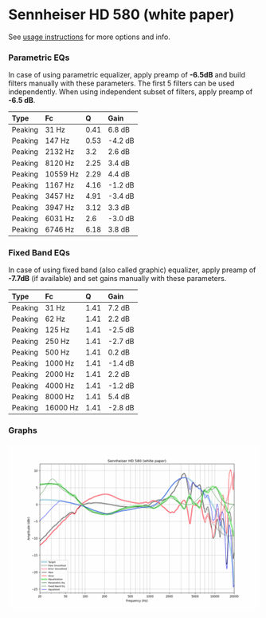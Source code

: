 # Sennheiser HD 580 (white paper)
See [usage instructions](https://github.com/jaakkopasanen/AutoEq#usage) for more options and info.

### Parametric EQs
In case of using parametric equalizer, apply preamp of **-6.5dB** and build filters manually
with these parameters. The first 5 filters can be used independently.
When using independent subset of filters, apply preamp of **-6.5 dB**.

| Type    | Fc       |    Q | Gain    |
|:--------|:---------|:-----|:--------|
| Peaking | 31 Hz    | 0.41 | 6.8 dB  |
| Peaking | 147 Hz   | 0.53 | -4.2 dB |
| Peaking | 2132 Hz  | 3.2  | 2.6 dB  |
| Peaking | 8120 Hz  | 2.25 | 3.4 dB  |
| Peaking | 10559 Hz | 2.29 | 4.4 dB  |
| Peaking | 1167 Hz  | 4.16 | -1.2 dB |
| Peaking | 3457 Hz  | 4.91 | -3.4 dB |
| Peaking | 3947 Hz  | 3.12 | 3.3 dB  |
| Peaking | 6031 Hz  | 2.6  | -3.0 dB |
| Peaking | 6746 Hz  | 6.18 | 3.8 dB  |

### Fixed Band EQs
In case of using fixed band (also called graphic) equalizer, apply preamp of **-7.7dB**
(if available) and set gains manually with these parameters.

| Type    | Fc       |    Q | Gain    |
|:--------|:---------|:-----|:--------|
| Peaking | 31 Hz    | 1.41 | 7.2 dB  |
| Peaking | 62 Hz    | 1.41 | 2.2 dB  |
| Peaking | 125 Hz   | 1.41 | -2.5 dB |
| Peaking | 250 Hz   | 1.41 | -2.7 dB |
| Peaking | 500 Hz   | 1.41 | 0.2 dB  |
| Peaking | 1000 Hz  | 1.41 | -1.4 dB |
| Peaking | 2000 Hz  | 1.41 | 2.2 dB  |
| Peaking | 4000 Hz  | 1.41 | -1.2 dB |
| Peaking | 8000 Hz  | 1.41 | 5.4 dB  |
| Peaking | 16000 Hz | 1.41 | -2.8 dB |

### Graphs
![](./Sennheiser%20HD%20580%20(white%20paper).png)